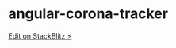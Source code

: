 # angular-corona-tracker

[Edit on StackBlitz ⚡️](https://stackblitz.com/edit/angular-corona-tracker)
